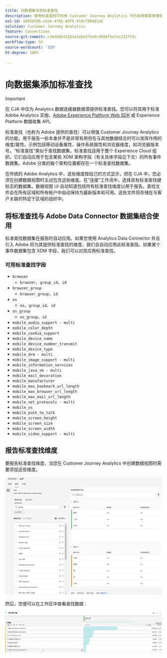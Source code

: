 ```yaml
---
title: 向数据集添加标准查找
description: 使用标准查找可利用 Customer Journey Analytics 中的有用维度来增强报告。
exl-id: ab91659b-a1e6-4f6b-8976-410cf894d1a0
solution: Customer Journey Analytics
feature: Connections
source-git-commit: c36dddb31261a3a5e37be9c4566f5e7ec212f53c
workflow-type: ht
source-wordcount: '359'
ht-degree: 100%

---
```


# 向数据集添加标准查找

>[!IMPORTANT]
>在 CJA 中仅为 Analytics 数据连接器数据源提供标准查找。您可以将其用于标准 Adobe Analytics 实施、[Adobe Experience Platform Web SDK](https://experienceleague.adobe.com/docs/experience-platform/edge/home.html) 或 Experience Platform 数据收集 API。

标准查找（也称为 Adobe 提供的查找）可以增强 Customer Journey Analytics 的功能，用于报告一些本身并不是非常有用但在与其他数据结合时可以发挥作用的维度/属性。示例包括移动设备属性、操作系统属性和浏览器维度，如浏览器版本号。“标准查找”类似于查找数据集。标准查找适用于整个 Experience Cloud 组织。它们自动应用于包含某些 XDM 架构字段（有关具体字段见下文）的所有事件数据集。Adobe 分类的每个架构位置都存在一个标准查找数据集。

在传统的 Adobe Analytics 中，这些维度按自己的方式显示，但在 CJA 中，您必须在创建数据视图时主动包含这些维度。在“连接”工作流中，选择具有标准查找键标志的数据集。数据视图 UI 自动知道包括所有标准查找维度以用于报告。查找文件会在所有区域和所有帐户中自动保持为最新版本和可用。这些文件将存储在与客户关联的特定于区域的组织中。

## 将标准查找与 Adobe Data Connector 数据集结合使用

标准查找数据集在报告时自动应用。如果您使用 Analytics Data Connector 并且引入 Adobe 将为其提供标准查找的维度，我们会自动应用此标准查找。如果某个事件数据集包含 XDM 字段，我们可以对其应用标准查找。

<!--
### Specific IDs that need to be populated

The following IDs need to be populated in the specific XDM mixins for this functionality to work:

* Environment Details Mixin – device/typeID value populated - Must match Device Atlas IDs and will populate device data.
* Adobe Analytics ExperienceEvent Template Mixin or Adobe Analytics ExperienceEvent Full Extension Mixin with analytics/environment/browserIDStr and analytics/environment/operatingSystemIDStr. Both must match the Adobe IDs and  populate browser and OS data, respectively.

You need these mixins with the three IDs populated (device/typeID, environment/browserIDStr, and environment/operatingSystemIDStr). The lookup dimensions will then be pulled automatically by CJA and will be available in the Data View.

The catch here is that they can only populate those IDs today if they have a direct relationship with Device Atlas. They are Device Atlas IDs, and they provide an API to allow a customer to look them up. This is a significant hurdle, and we may just want to take the reference to this capability out of the product documentation until we have a productized way to expose the Device Atlas ID lookup functionality.
-->

### 可用标准查找字段

* `browser`
   * `browser`、`group_id`、`id`
* `browser_group`
   * `browser_group`、`id`
* `os`
   * `os`、`group_id`、`id`
* `os_group`
   * `os_group`、`id`
* `mobile_audio_support - multi`
* `mobile_color_depth`
* `mobile_cookie_support`
* `mobile_device_name`
* `mobile_device_number_transmit`
* `mobile_device_type`
* `mobile_drm - multi`
* `mobile_image_support - multi`
* `mobile_information_services`
* `mobile_java_vm - multi`
* `mobile_mail_decoration`
* `mobile_manufacturer`
* `mobile_max_bookmark_url_length`
* `mobile_max_browser_url_length`
* `mobile_max_mail_url_length`
* `mobile_net_protocols - multi`
* `mobile_os`
* `mobile_push_to_talk`
* `mobile_screen_height`
* `mobile_screen_size`
* `mobile_screen_width`
* `mobile_video_support - multi`

## 报告标准查找维度

要报告标准查找维度，当您在 Customer Journey Analytics 中创建数据视图时需要添加这些维度。

![](assets/global-lookup.png)

然后，您便可以在工作区中查看查找数据：

![](assets/gl-reporting.png)
